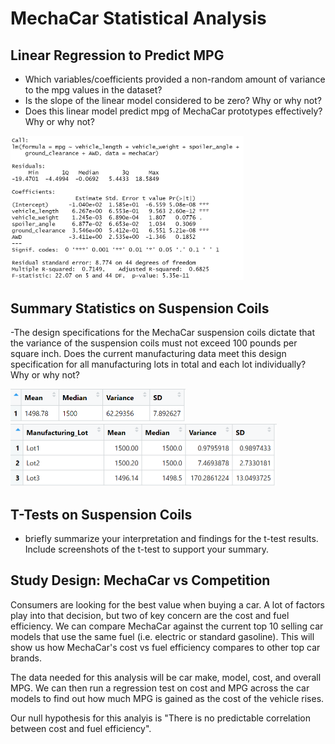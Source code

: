 # MechaCar Statistical Analysis

## Linear Regression to Predict MPG

- Which variables/coefficients provided a non-random amount of variance to the mpg values in the dataset?
- Is the slope of the linear model considered to be zero? Why or why not?
- Does this linear model predict mpg of MechaCar prototypes effectively? Why or why not?

<img src="Images/MechaCar_LM_Summary.png" width="373" />


## Summary Statistics on Suspension Coils

-The design specifications for the MechaCar suspension coils dictate that the variance of the suspension coils must not exceed 100 pounds per square inch. Does the current manufacturing data meet this design specification for all manufacturing lots in total and each lot individually? Why or why not? 

<img src="Images/total_summary.png" width="280" />
<img src="Images/lot_summary.png" width="426" />


## T-Tests on Suspension Coils

- briefly summarize your interpretation and findings for the t-test results. Include screenshots of the t-test to support your summary.


## Study Design: MechaCar vs Competition

Consumers are looking for the best value when buying a car. A lot of factors play into that decision, but two of key concern are the cost and fuel efficiency. We can compare MechaCar against the current top 10 selling car models that use the same fuel (i.e. electric or standard gasoline). This will show us how MechaCar's cost vs fuel efficiency compares to other top car brands.

The data needed for this analysis will be car make, model, cost, and overall MPG. We can then run a regression test on cost and MPG across the car models to find out how much MPG is gained as the cost of the vehicle rises.

Our null hypothesis for this analyis is "There is no predictable correlation between cost and fuel efficiency".
